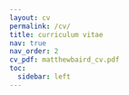 ```yaml
---
layout: cv
permalink: /cv/
title: curriculum vitae
nav: true
nav_order: 2
cv_pdf: matthewbaird_cv.pdf 
toc:
  sidebar: left
---
```

